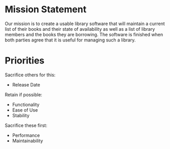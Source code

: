 # Mission Statement #

Our mission is to create a usable library software that will maintain a
current list of their books and their state of availability as well as a list of
library members and the books they are borrowing.  The software is finished when
both parties agree that it is useful for managing such a library.




# Priorities #

Sacrifice others for this:
  * Release Date

Retain if possible:
  * Functionality
  * Ease of Use
  * Stability

Sacrifice these first:
  * Performance
  * Maintainability
